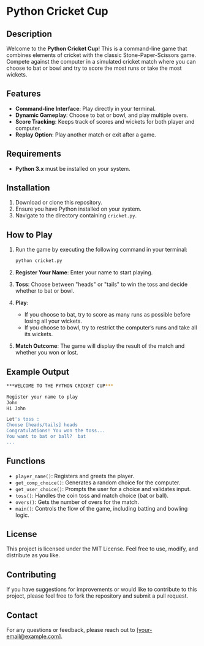 # Python Cricket Cup

## Description

Welcome to the **Python Cricket Cup**! This is a command-line game that combines elements of cricket with the classic Stone-Paper-Scissors game. Compete against the computer in a simulated cricket match where you can choose to bat or bowl and try to score the most runs or take the most wickets.

## Features

- **Command-line Interface**: Play directly in your terminal.
- **Dynamic Gameplay**: Choose to bat or bowl, and play multiple overs.
- **Score Tracking**: Keeps track of scores and wickets for both player and computer.
- **Replay Option**: Play another match or exit after a game.

## Requirements

- **Python 3.x** must be installed on your system.

## Installation

1. Download or clone this repository.
2. Ensure you have Python installed on your system.
3. Navigate to the directory containing `cricket.py`.

## How to Play

1. Run the game by executing the following command in your terminal:

   ```bash
   python cricket.py
   ```

2. **Register Your Name**: Enter your name to start playing.
3. **Toss**: Choose between "heads" or "tails" to win the toss and decide whether to bat or bowl.
4. **Play**:
   - If you choose to bat, try to score as many runs as possible before losing all your wickets.
   - If you choose to bowl, try to restrict the computer’s runs and take all its wickets.
5. **Match Outcome**: The game will display the result of the match and whether you won or lost.

## Example Output

```bash
***WELCOME TO THE PYTHON CRICKET CUP***

Register your name to play
John
Hi John

Let's toss :
Choose [heads/tails] heads
Congratulations! You won the toss...
You want to bat or ball?  bat
...
```

## Functions

- `player_name()`: Registers and greets the player.
- `get_comp_choice()`: Generates a random choice for the computer.
- `get_user_choice()`: Prompts the user for a choice and validates input.
- `toss()`: Handles the coin toss and match choice (bat or ball).
- `overs()`: Gets the number of overs for the match.
- `main()`: Controls the flow of the game, including batting and bowling logic.

## License

This project is licensed under the MIT License. Feel free to use, modify, and distribute as you like.

## Contributing

If you have suggestions for improvements or would like to contribute to this project, please feel free to fork the repository and submit a pull request.

## Contact

For any questions or feedback, please reach out to [your-email@example.com].
